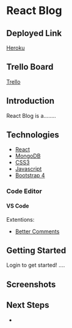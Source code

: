 # React Blog

## Deployed Link

[Heroku](https://heroku-blog-project.herokuapp.com/)

## Trello Board

[Trello](https://trello.com/b/SK3O1RB1/react-blog-project)

## Introduction

React Blog is a........

## Technologies

-   [React](https://reactjs.org/docs/getting-started.html)
-   [MongoDB](https://docs.mongodb.com/)
-   [CSS3](https://developer.mozilla.org/en-US/docs/Web/CSS/CSS3)
-   [Javascript](https://www.javascript.com/)
-   [Bootstrap 4](https://getbootstrap.com/docs/4.3/getting-started/introduction/)

### Code Editor

#### VS Code

Extentions:

-   [Better Comments](https://marketplace.visualstudio.com/items?itemName=aaron-bond.better-comments)

## Getting Started

Login to get started! ....

## Screenshots

<!-- ![First](https://imgur.com/2Zqdv2e.png)
![Second](https://imgur.com/3o4FJs3.png)
![Third](https://imgur.com/hHmrK28.png)
![Fourth](https://imgur.com/Mhp1ttO.png)
![Fifth](https://imgur.com/O0gOE0d.png) -->

## Next Steps

-
